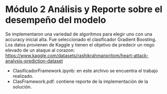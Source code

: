 # Módulo 2 Análisis y Reporte sobre el desempeño del modelo

Se implementaron una variedad de algoritmos para elegir uno con una accuracy inicial alta.
Fue seleccionado el clasificador Gradient Boosting.
Los datos provienen de Kaggle y tienen el objetivo de predecir un riego elevado de un ataque al corazon:
https://www.kaggle.com/datasets/rashikrahmanpritom/heart-attack-analysis-prediction-dataset

- ClasificadorFramework.ipynb: en este archivo se encuentra el trabajo realizado.
- ClasFramework.pdf: contiene reporte de la implementación de la solución.
